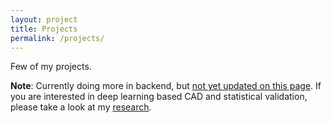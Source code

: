 ```yaml
---
layout: project
title: Projects
permalink: /projects/
---
```


Few of my projects.

**Note**: Currently doing more in backend, but <u>not yet updated on this page</u>. If you are interested in deep learning based CAD and statistical validation, please take a look at my [research](https://dongyuls.github.io/about/).
